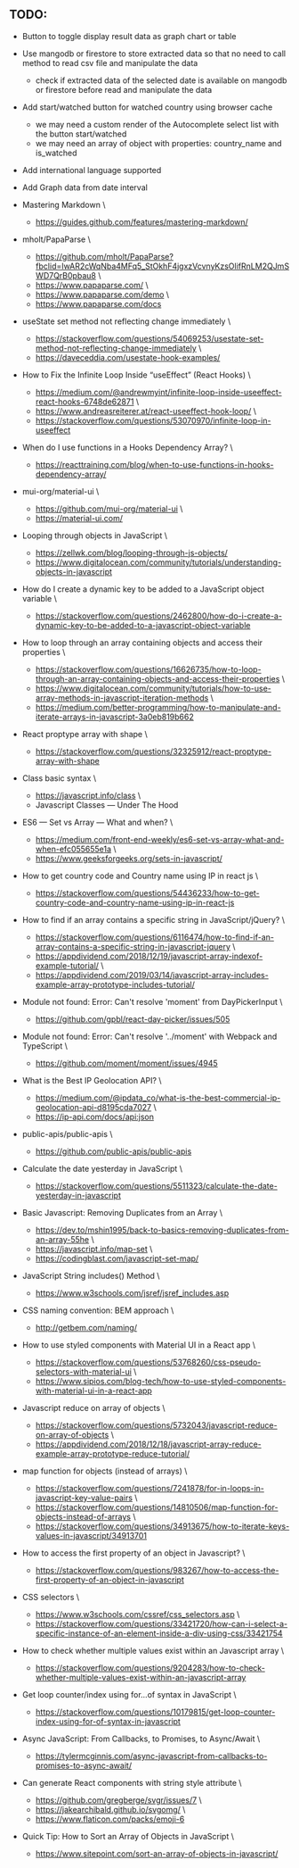 TODO:
----
- Button to toggle display result data as graph chart or table
- Use mangodb or firestore to store extracted data so that no need to call method to read csv file and manipulate the data
  - check if extracted data of the selected date is available on mangodb or firestore before read and manipulate the data
- Add start/watched button for watched country using browser cache 
  - we may need a custom render of the Autocomplete select list with the button start/watched
  - we may need an array of object with properties: country_name and is_watched
- Add international language supported
- Add Graph data from date interval

- Mastering Markdown \
    - https://guides.github.com/features/mastering-markdown/

- mholt/PapaParse \
    - https://github.com/mholt/PapaParse?fbclid=IwAR2cWqNba4MFq5_StOkhF4jgxzVcvnyKzsOlifRnLM2QJmSWD7QrB0pbau8 \
    - https://www.papaparse.com/ \
    - https://www.papaparse.com/demo \
    - https://www.papaparse.com/docs

- useState set method not reflecting change immediately \
    - https://stackoverflow.com/questions/54069253/usestate-set-method-not-reflecting-change-immediately \
    - https://daveceddia.com/usestate-hook-examples/

- How to Fix the Infinite Loop Inside “useEffect” (React Hooks) \
    - https://medium.com/@andrewmyint/infinite-loop-inside-useeffect-react-hooks-6748de62871 \
    - https://www.andreasreiterer.at/react-useeffect-hook-loop/ \
    - https://stackoverflow.com/questions/53070970/infinite-loop-in-useeffect

- When do I use functions in a Hooks Dependency Array? \
    - https://reacttraining.com/blog/when-to-use-functions-in-hooks-dependency-array/

- mui-org/material-ui \
    - https://github.com/mui-org/material-ui \
    - https://material-ui.com/

- Looping through objects in JavaScript \
    - https://zellwk.com/blog/looping-through-js-objects/
    - https://www.digitalocean.com/community/tutorials/understanding-objects-in-javascript

- How do I create a dynamic key to be added to a JavaScript object variable \
    - https://stackoverflow.com/questions/2462800/how-do-i-create-a-dynamic-key-to-be-added-to-a-javascript-object-variable

- How to loop through an array containing objects and access their properties \
    - https://stackoverflow.com/questions/16626735/how-to-loop-through-an-array-containing-objects-and-access-their-properties \
    - https://www.digitalocean.com/community/tutorials/how-to-use-array-methods-in-javascript-iteration-methods \
    - https://medium.com/better-programming/how-to-manipulate-and-iterate-arrays-in-javascript-3a0eb819b662

- React proptype array with shape \
    - https://stackoverflow.com/questions/32325912/react-proptype-array-with-shape

- Class basic syntax \
    - https://javascript.info/class \
    - Javascript Classes — Under The Hood

- ES6 — Set vs Array — What and when? \
    - https://medium.com/front-end-weekly/es6-set-vs-array-what-and-when-efc055655e1a \
    - https://www.geeksforgeeks.org/sets-in-javascript/

- How to get country code and Country name using IP in react js \
    - https://stackoverflow.com/questions/54436233/how-to-get-country-code-and-country-name-using-ip-in-react-js

- How to find if an array contains a specific string in JavaScript/jQuery? \
    - https://stackoverflow.com/questions/6116474/how-to-find-if-an-array-contains-a-specific-string-in-javascript-jquery \
    - https://appdividend.com/2018/12/19/javascript-array-indexof-example-tutorial/ \
    - https://appdividend.com/2019/03/14/javascript-array-includes-example-array-prototype-includes-tutorial/

- Module not found: Error: Can't resolve 'moment' from DayPickerInput \
    - https://github.com/gpbl/react-day-picker/issues/505

- Module not found: Error: Can't resolve '../moment' with Webpack and TypeScript \
    - https://github.com/moment/moment/issues/4945

- What is the Best IP Geolocation API? \
    - https://medium.com/@ipdata_co/what-is-the-best-commercial-ip-geolocation-api-d8195cda7027 \
    - https://ip-api.com/docs/api:json

- public-apis/public-apis \
    - https://github.com/public-apis/public-apis

- Calculate the date yesterday in JavaScript \
    - https://stackoverflow.com/questions/5511323/calculate-the-date-yesterday-in-javascript


- Basic Javascript: Removing Duplicates from an Array \
    - https://dev.to/mshin1995/back-to-basics-removing-duplicates-from-an-array-55he \
    - https://javascript.info/map-set \
    - https://codingblast.com/javascript-set-map/

- JavaScript String includes() Method \
    - https://www.w3schools.com/jsref/jsref_includes.asp

- CSS naming convention: BEM approach \
    - http://getbem.com/naming/

- How to use styled components with Material UI in a React app \
    - https://stackoverflow.com/questions/53768260/css-pseudo-selectors-with-material-ui \
    - https://www.sipios.com/blog-tech/how-to-use-styled-components-with-material-ui-in-a-react-app

- Javascript reduce on array of objects \
    - https://stackoverflow.com/questions/5732043/javascript-reduce-on-array-of-objects \
    - https://appdividend.com/2018/12/18/javascript-array-reduce-example-array-prototype-reduce-tutorial/

- map function for objects (instead of arrays) \
    - https://stackoverflow.com/questions/7241878/for-in-loops-in-javascript-key-value-pairs \
    - https://stackoverflow.com/questions/14810506/map-function-for-objects-instead-of-arrays \
    - https://stackoverflow.com/questions/34913675/how-to-iterate-keys-values-in-javascript/34913701

- How to access the first property of an object in Javascript? \
    - https://stackoverflow.com/questions/983267/how-to-access-the-first-property-of-an-object-in-javascript

- CSS selectors \
    - https://www.w3schools.com/cssref/css_selectors.asp \
    - https://stackoverflow.com/questions/33421720/how-can-i-select-a-specific-instance-of-an-element-inside-a-div-using-css/33421754

- How to check whether multiple values exist within an Javascript array \
    - https://stackoverflow.com/questions/9204283/how-to-check-whether-multiple-values-exist-within-an-javascript-array

- Get loop counter/index using for…of syntax in JavaScript \
    - https://stackoverflow.com/questions/10179815/get-loop-counter-index-using-for-of-syntax-in-javascript

- Async JavaScript: From Callbacks, to Promises, to Async/Await \ 
    - https://tylermcginnis.com/async-javascript-from-callbacks-to-promises-to-async-await/

- Can generate React components with string style attribute \
    - https://github.com/gregberge/svgr/issues/7 \
    - https://jakearchibald.github.io/svgomg/ \
    - https://www.flaticon.com/packs/emoji-6

- Quick Tip: How to Sort an Array of Objects in JavaScript \
    - https://www.sitepoint.com/sort-an-array-of-objects-in-javascript/